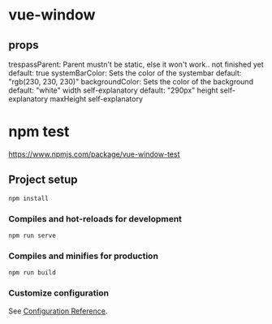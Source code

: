 # vue-window

## props

trespassParent:
Parent mustn't be static, else it won't work.. not finished yet
default: true
systemBarColor:
Sets the color of the systembar
default: "rgb(230, 230, 230)"
backgroundColor:
Sets the color of the background
default: "white"
width
self-explanatory
default: "290px"
height
self-explanatory
maxHeight
self-explanatory

# npm test

https://www.npmjs.com/package/vue-window-test

## Project setup

```
npm install
```

### Compiles and hot-reloads for development

```
npm run serve
```

### Compiles and minifies for production

```
npm run build
```

### Customize configuration

See [Configuration Reference](https://cli.vuejs.org/config/).
